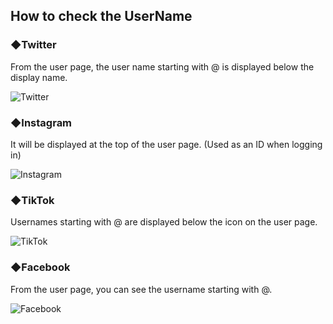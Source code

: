 ## How to check the UserName

### ◆Twitter

From the user page, the user name starting with @ is displayed below the display name.

![Twitter](https://akikancho.github.io/スクリーンショット%202021-08-29%2023.25.58.png)

### ◆Instagram

It will be displayed at the top of the user page. (Used as an ID when logging in)

![Instagram](https://akikancho.github.io/スクリーンショット%202021-08-29%2022.48.40.png)

### ◆TikTok

Usernames starting with @ are displayed below the icon on the user page.

![TikTok](https://akikancho.github.io/スクリーンショット%202021-08-29%2022.49.28.png)

### ◆Facebook

From the user page, you can see the username starting with @.

![Facebook](https://akikancho.github.io/スクリーンショット%202021-08-29%2023.26.16.png)
